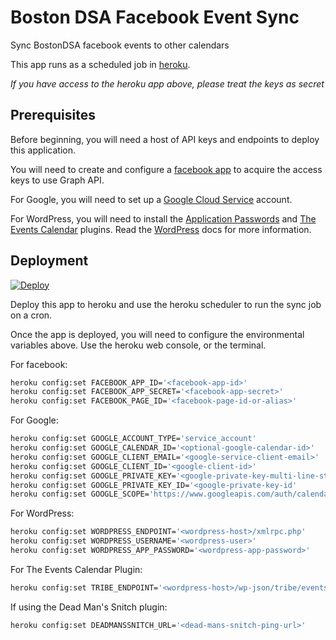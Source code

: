 # Boston DSA Facebook Event Sync

Sync BostonDSA facebook events to other calendars

This app runs as a scheduled job in [heroku](https://dashboard.heroku.com/apps/boston-dsa-event-sync).

*If you have access to the heroku app above, please treat the keys as secret*

## Prerequisites

Before beginning, you will need a host of API keys and endpoints to deploy this application.

You will need to create and configure a [facebook app](https://github.com/amancevice/fest/blob/master/docs/facebook.md#facebook) to acquire the access keys to use Graph API.

For Google, you will need to set up a [Google Cloud Service](https://github.com/amancevice/fest/blob/master/docs/google.md#google-cloud) account.

For WordPress, you will need to install the [Application Passwords](https://wordpress.org/plugins/application-passwords/) and [The Events Calendar](https://wordpress.org/plugins/event-tickets/) plugins. Read the [WordPress](https://github.com/amancevice/fest/blob/master/docs/wordpress.md#wordpress) docs for more information.

## Deployment

[![Deploy](https://www.herokucdn.com/deploy/button.svg)](https://heroku.com/deploy)

Deploy this app to heroku and use the heroku scheduler to run the sync job on a cron.

Once the app is deployed, you will need to configure the environmental variables above. Use the heroku web console, or the terminal.

For facebook:

```bash
heroku config:set FACEBOOK_APP_ID='<facebook-app-id>'
heroku config:set FACEBOOK_APP_SECRET='<facebook-app-secret>'
heroku config:set FACEBOOK_PAGE_ID='<facebook-page-id-or-alias>'
```

For Google:

```bash
heroku config:set GOOGLE_ACCOUNT_TYPE='service_account'
heroku config:set GOOGLE_CALENDAR_ID='<optional-google-calendar-id>'
heroku config:set GOOGLE_CLIENT_EMAIL='<google-service-client-email>'
heroku config:set GOOGLE_CLIENT_ID='<google-client-id>'
heroku config:set GOOGLE_PRIVATE_KEY='<google-private-key-multi-line-string'
heroku config:set GOOGLE_PRIVATE_KEY_ID='<google-private-key-id'
heroku config:set GOOGLE_SCOPE='https://www.googleapis.com/auth/calendar'
```

For WordPress:

```bash
heroku config:set WORDPRESS_ENDPOINT='<wordpress-host>/xmlrpc.php'
heroku config:set WORDPRESS_USERNAME='<wordpress-user>'
heroku config:set WORDPRESS_APP_PASSWORD='<wordpress-app-password>'
```

For The Events Calendar Plugin:

```bash
heroku config:set TRIBE_ENDPOINT='<wordpress-host>/wp-json/tribe/events/v1'
```

If using the Dead Man's Snitch plugin:

```bash
heroku config:set DEADMANSSNITCH_URL='<dead-mans-snitch-ping-url>'
```
